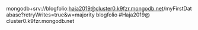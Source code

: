 mongodb+srv://blogfolio:haja2019@cluster0.k9fzr.mongodb.net/myFirstDatabase?retryWrites=true&w=majority
blogfolio
#Haja2019@
cluster0.k9fzr.mongodb.net
